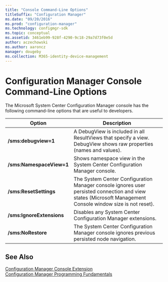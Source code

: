 ```yaml
---
title: "Console Command-Line Options"
titleSuffix: "Configuration Manager"
ms.date: "09/20/2016"
ms.prod: "configuration-manager"
ms.technology: configmgr-sdk
ms.topic: conceptual
ms.assetid: 3461eb99-928f-4290-9c18-29a7d73f0e5d
author: aczechowski
ms.author: aaroncz
manager: dougeby
ms.collection: M365-identity-device-management
---
```

# Configuration Manager Console Command-Line Options
The Microsoft System Center Configuration Manager console has the following command-line options that are useful to developers.  

|Option|Description|  
|------------|-----------------|  
|**/sms:debugview=1**|A DebugView is included in all ResultViews that specify a view. DebugView shows raw properties (names and values).|  
|**/sms:NamespaceView=1**|Shows namespace view in the System Center Configuration Manager console.|  
|**/sms:ResetSettings**|The System Center Configuration Manager console ignores user persisted connection and view states (Microsoft Management Console window size is not reset).|  
|**/sms:IgnoreExtensions**|Disables any System Center Configuration Manager extensions.|  
|**/sms:NoRestore**|The System Center Configuration Manager console ignores previous persisted node navigation.|  

## See Also  
 [Configuration Manager Console Extension](../../../../../develop/core/servers/console/console-extension.md)   
 [Configuration Manager Programming Fundamentals](../../../../../develop/core/understand/configuration-manager-programming-fundamentals.md)
